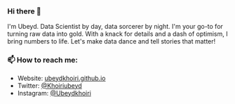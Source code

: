 ### Hi there 👋

I'm Ubeyd. Data Scientist by day, data sorcerer by night. I'm your go-to for turning raw data into gold. With a knack for details and a dash of optimism, I bring numbers to life. Let's make data dance and tell stories that matter! 

### 📫 How to reach me:

- Website: [ubeydkhoiri.github.io](https://ubeydkhoiri.github.io/home)
- Twitter: [@Khoiriubeyd](https://twitter.com/Khoiriubeyd)
- Instagram: [@Ubeydkhoiri](https://instagram.com/ubeydkhoiri)
